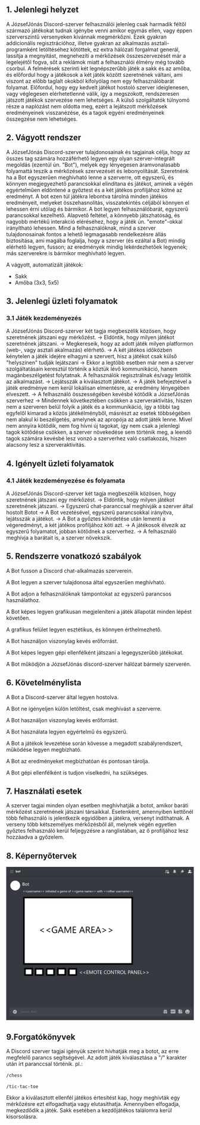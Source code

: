 ## 1. Jelenlegi helyzet

A JózsefJónás Discord-szerver felhasználói jelenleg csak harmadik féltől származó játékokat tudnak igénybe venni amikor egymás ellen, vagy éppen szerverszintű versenyeken kívánnak megmérkőzni. Ezek gyakran addicionális regisztrációhoz, illetve gyakran az alkalmazás asztali-programként letöltéséhez kötöttek, ez extra hálózati forgalmat generál, lassítja a megnyitást, megnehezíti a mérkőzések összeszervezését már a legelejétől fogva, sőt a reklámok miatt a felhasználói élmény még tovább csorbul. A felmérések szerinti két legnépszerűbb játék a sakk és az amőba, és előfordul hogy a játékosok a két játék között szeretnének váltani, ami viszont az előbb taglalt okokból kifolyólag nem egy felhasználóbarát folyamat.
Előfordul, hogy egy kedvelt játékot hostoló szerver ideiglenesen, vagy véglegesen elérhetetlenné válik, így a megszokott, rendszeresen játszott játékok szervezése nem lehetséges. 
A külső szolgáltatók túlnyomó része a naplózást nem oldotta meg, ezért a lejátszott mérkőzések eredményeinek visszanézése, és a tagok egyéni eredményeinek összegzése nem lehetséges. 

## 2. Vágyott rendszer

A JózsefJónás Discord-szerver tulajdonosainak és tagjainak célja, hogy az összes tag számára hozzáférhető legyen egy olyan szerver-integrált megoldás (ezentúl ún. "Bot"), melyek egy lényegesen áramvonalasabb folyamattá teszik a mérkőzések szervezését és lebonyolítását. 
Szeretnénk ha a Bot egyszerűen meghívható lenne a szerverre, ott egyszerű, és könnyen megjegyezhető parancsokkal elindítana és játékot, aminek a végén egyértelműen eldöntené a győztest és a két játékos profiljához kötné az eredményt. A bot ezen túl játékra lebontva tárolná minden játékos eredményeit, melyeket összehasnolítás, visszatekintés céljából könnyen el lehessen érni utólag és bármikor. 
A bot legyen felhasználóbarát, egyszerű parancsokkal kezelhető. Alapvető feltétel, a könnyebb játszhatóság, és nagyobb mértékű interakció eléréséhez, hogy a játék ún. "emote"-okkal irányítható lehessen.
Mind a felhasználóknak, mind a szerver tulajdonosainak fontos a lehető legmagasabb rendelkezésre állás biztosítása, ami magába foglalja, hogy a szerver (és ezáltal a Bot) mindig elérhető legyen, fusson; az eredmények mindig lekérdezhetőek legyenek; más szerverekre is bármikor meghívható legyen.

A vágyott, automatizált játékok:
  * Sakk
  * Amőba (3x3, 5x5)


## 3. Jelenlegi üzleti folyamatok

### 3.1 Játék kezdeményezés

A JózsefJónás Discord-szerver két tagja megbeszélik közösen, hogy szeretnének játszani egy mérkőzést. -> 
Eldöntik, hogy milyen játékot szeretnének játszani. ->
Megkereseik, hogy az adott játék milyen platformon (web-, vagy asztali akalmazás) elérhető. ->
A két játékos időközben kénytelen a játék idejére elhagyni a szervert, hisz a játékot csak külső "helyszínen" tudják lejátszani ->
Ekkor a legtöbb esetben már nem a szerver szolgáltatásain keresztül történik a köztük lévő kommunikáció, hanem magánbeszélgetést folytatnak. 
A felhasználók regisztrálnak és/vagy letöltik az alkalmazást. ->
Lejátsszák a kiválasztott játékot. ->
A játék befejeztével a játék eredménye nem kerül lokálisan elmentésre, az eredmény lényegében elveszett. ->
A felhasználó összességében kevésbé kötődik a JózsefJónás szerverhez ->
Mindennek következtében csökken a szerveraktivitás, hiszen nem a szerveren belül folyik a játék és a kommunikáció, így a többi tag egyfelől kimarad a közös játékélményből, másrészt az esetek többségében nem alakul ki beszélgetés, amelynek az apropója az adott játék lenne. Mivel nem annyira kötődik, nem fog hívni új tagokat, így nem csak a jelenlegi tagok kötődése csökken, a szerver növekedése sem történik meg, a leendő tagok számára kevésbé lesz vonzó a szerverhez való csatlakozás, hiszen alacsony lesz a szerveraktivitás.


## 4. Igényelt üzleti folyamatok

### 4.1 Játék kezdeményezése és folyamata

A JózsefJónás Discord-szerver két tagja megbeszélik közösen, hogy szeretnének játszani egy mérkőzést. -> 
Eldöntik, hogy milyen játékot szeretnének játszani. ->
Egyszerű chat-paranccsal meghívják a szerver által hostolt Botot ->
A Bot vezetésével, egyszerű parancsokkal irányítva, lejátsszák a játékot. ->
A Bot a győztes kihirdetése után lementi a végeredményt, a két játékos profiljához köti azt. ->
A játékosok élvezik az egyszerű folyamatot, jobban kötődnek a szerverhez. ->
A felhasználó meghívja a barátait is, a szerver növekszik.

## 5. Rendszerre vonatkozó szabályok

A Bot fusson a Discord chat-alkalmazás szerverein.

A Bot legyen a szerver tulajdonosa által egyszerűen meghívható.

A Bot adjon a felhasználóknak támpontokat az egyszerű parancsos használathoz.

A Bot képes legyen grafikusan megjeleníteni a játék állapotát minden lépést követően.

A grafikus felület legyen esztétikus, és könnyen érthelmezhető.

A Bot használjon viszonylag kevés erőforrást.

A Bot képes legyen gépi ellenfélként játszani a legegyszerűbb játékokat.

A Bot működjön a JózsefJónás discord-szerver hálózat bármely szerverén.


## 6. Követelménylista

A Bot a Discord-szerver által legyen hostolva.

A Bot ne igényeljen külön letöltést, csak meghívást a szerverre.

A Bot használjon viszonylag kevés erőforrást.

A Bot használata legyen egyértelmű és egyszerű.

A Bot a játékok levezetése során kövesse a megadott szabályrendszert, működése legyen megbízható.

A Bot az eredményeket megbízhatóan és pontosan tárolja.

A Bot gépi ellenfélként is tudjon viselkedni, ha szükséges.


## 7. Használati esetek

A szerver tagjai minden olyan esetben meghívhatják a botot, amikor baráti mérkőzést szeretnének játszani társaikkal. Esetenként, amennyiben kettőnél több felhasználó is jelentkezik egyidőben a játékra, versenyt indíthatnak. A verseny több kétszemélyes mérkőzésből áll, melynek végén egyetlen győztes felhasználó kerül feljegyzésre a ranglistában, az ő profiljához lesz hozzáadva a győzelem.

## 8. Képernyőtervek

![Képernyőterv](/img/discord_bot_sketch.png)

## 9.Forgatókönyvek

A Discord szerver tagjai igényük szerint hívhatják meg a botot, az erre megfelelő parancs segítségével. Az adott játék kiválasztása a "/" karakter után írt paranccsal történik. pl.:
```
/chess
```
```
/tic-tac-toe
```

 Ekkor a kiválasztott ellenfél játékos értesítést kap, hogy meghívták egy mérkőzésre ezt elfogadhatja vagy elutasíthatja. Amennyiben elfogadja, megkezdődik a játék. Sakk esetében a kezdőjátékos találomra kerül kisorsolásra.
